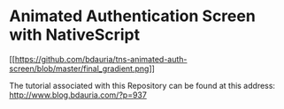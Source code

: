 # Animated Authentication Screen with NativeScript

[[https://github.com/bdauria/tns-animated-auth-screen/blob/master/final_gradient.png]]

The tutorial associated with this Repository can be found at this address: http://www.blog.bdauria.com/?p=937
